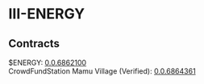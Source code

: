 # III-ENERGY


## Contracts

$ENERGY: [0.0.6862100](https://hashscan.io/testnet/token/0.0.6862100)  
CrowdFundStation Mamu Village (Verified): [0.0.6864361](https://hashscan.io/testnet/contract/0.0.6864361)
```
